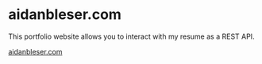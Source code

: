 # aidanbleser.com
This portfolio website allows you to interact with my resume as a REST API.

<a href="https://aidanbleser.com">aidanbleser.com</a>